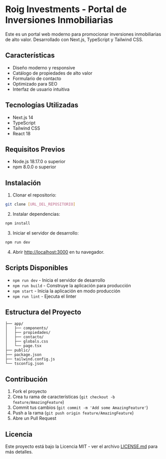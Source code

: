# Roig Investments - Portal de Inversiones Inmobiliarias

Este es un portal web moderno para promocionar inversiones inmobiliarias de alto valor. Desarrollado con Next.js, TypeScript y Tailwind CSS.

## Características

- Diseño moderno y responsive
- Catálogo de propiedades de alto valor
- Formulario de contacto
- Optimizado para SEO
- Interfaz de usuario intuitiva

## Tecnologías Utilizadas

- Next.js 14
- TypeScript
- Tailwind CSS
- React 18

## Requisitos Previos

- Node.js 18.17.0 o superior
- npm 8.0.0 o superior

## Instalación

1. Clonar el repositorio:
```bash
git clone [URL_DEL_REPOSITORIO]
```

2. Instalar dependencias:
```bash
npm install
```

3. Iniciar el servidor de desarrollo:
```bash
npm run dev
```

4. Abrir [http://localhost:3000](http://localhost:3000) en tu navegador.

## Scripts Disponibles

- `npm run dev` - Inicia el servidor de desarrollo
- `npm run build` - Construye la aplicación para producción
- `npm start` - Inicia la aplicación en modo producción
- `npm run lint` - Ejecuta el linter

## Estructura del Proyecto

```
├── app/
│   ├── components/
│   ├── propiedades/
│   ├── contacto/
│   ├── globals.css
│   └── page.tsx
├── public/
├── package.json
├── tailwind.config.js
└── tsconfig.json
```

## Contribución

1. Fork el proyecto
2. Crea tu rama de características (`git checkout -b feature/AmazingFeature`)
3. Commit tus cambios (`git commit -m 'Add some AmazingFeature'`)
4. Push a la rama (`git push origin feature/AmazingFeature`)
5. Abre un Pull Request

## Licencia

Este proyecto está bajo la Licencia MIT - ver el archivo [LICENSE.md](LICENSE.md) para más detalles. 